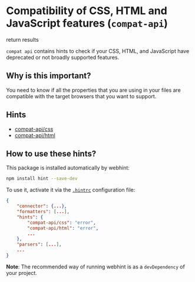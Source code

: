 # Compatibility of CSS, HTML and JavaScript features (`compat-api`) 
return results 

`compat api` contains hints to check if your CSS, HTML, and JavaScript
have deprecated or not broadly supported features.

## Why is this important?

You need to know if all the properties that you are using in your files
are compatible with the target browsers that you want to support.

## Hints

* [compat-api/css][compat-api-css]
* [compat-api/html][compat-api-html]

## How to use these hints?

This package is installed automatically by webhint:

```bash
npm install hint --save-dev
```

To use it, activate it via the [`.hintrc`][hintrc] configuration file:

```json
{
    "connector": {...},
    "formatters": [...],
    "hints": {
        "compat-api/css": "error",
        "compat-api/html": "error",
        ...
    },
    "parsers": [...],
    ...
}
```

**Note**: The recommended way of running webhint is as a `devDependency` of
your project.

<!-- Link labels: -->

[compat-api-css]: https://github.com/webhintio/hint/blob/HEAD/packages/hint-compat-api/docs/css.md
[compat-api-html]: https://github.com/webhintio/hint/blob/HEAD/packages/hint-compat-api/docs/html.md
[hintrc]: https://webhint.io/docs/user-guide/configuring-webhint/summary/
[npm docs]: https://docs.npmjs.com/cli/install
